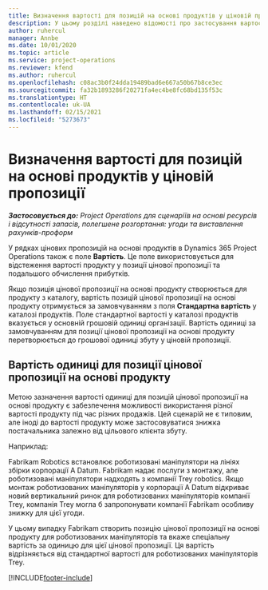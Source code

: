 ```yaml
---
title: Визначення вартості для позицій на основі продуктів у ціновій пропозиції
description: У цьому розділі наведено відомості про застосування вартості до позицій цінових пропозицій на основі продуктів.
author: ruhercul
manager: Annbe
ms.date: 10/01/2020
ms.topic: article
ms.service: project-operations
ms.reviewer: kfend
ms.author: ruhercul
ms.openlocfilehash: c08ac3b0f24dda19489bad6e667a50b67b8ce3ec
ms.sourcegitcommit: fa32b1893286f20271fa4ec4be8fc68bd135f53c
ms.translationtype: HT
ms.contentlocale: uk-UA
ms.lasthandoff: 02/15/2021
ms.locfileid: "5273673"
---
```

# <a name="costing-product-based-quote-lines"></a>Визначення вартості для позицій на основі продуктів у ціновій пропозиції

_**Застосовується до:** Project Operations для сценаріїв на основі ресурсів і відсутності запасів, полегшене розгортання: угоди та виставлення рахунків-проформ_


У рядках цінових пропозицій на основі продуктів в Dynamics 365 Project Operations також є поле **Вартість**. Це поле використовується для відстеження вартості продукту у позиції цінової пропозиції та подальшого обчислення прибутків.

Якщо позиція цінової пропозиції на основі продукту створюється для продукту з каталогу, вартість позицій цінової пропозиції на основі продукту отримується за замовчуванням з поля **Стандартна вартість** у каталозі продуктів. Поле стандартної вартості у каталозі продуктів вказується у основній грошовій одиниці організації. Вартість одиниці за замовчуванням для позиції цінової пропозиції на основі продукту перетворюється до грошової одиниці збуту у ціновій пропозиції.

## <a name="unit-cost-on-a-product-based-quote-line"></a>Вартість одиниці для позиції цінової пропозиції на основі продукту

Метою зазначення вартості одиниці для позицій цінової пропозиції на основі продукту є забезпечення можливості використання різної вартості продукту під час різних продажів. Цей сценарій не є типовим, але іноді до вартості продукту може застосовуватися знижка постачальника залежно від цільового клієнта збуту.

Наприклад:

Fabrikam Robotics встановлює роботизовані маніпулятори на лініях збірки корпорації A Datum. Fabrikam надає послуги з монтажу, але роботизовані маніпулятори надходять з компанії Trey robotics. Якщо монтаж роботизованих маніпуляторів у корпорації A Datum відкриває новий вертикальний ринок для роботизованих маніпуляторів компанії Trey, компанія Trey могла б запропонувати компанії Fabrikam особливу знижку для цієї угоди.

У цьому випадку Fabrikam створить позицію цінової пропозиції на основі продукту для роботизованих маніпуляторів та вкаже спеціальну вартість за одиницю для цієї цінової пропозиції. Ця вартість відрізняється від стандартної вартості для роботизованих маніпуляторів Trey.


[!INCLUDE[footer-include](../../includes/footer-banner.md)]